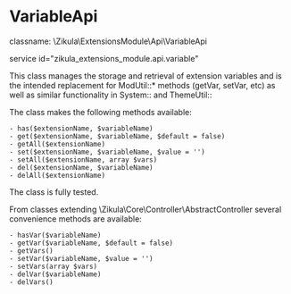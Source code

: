 VariableApi
===========

classname: \Zikula\ExtensionsModule\Api\VariableApi

service id="zikula_extensions_module.api.variable"

This class manages the storage and retrieval of extension variables and is the intended replacement
for ModUtil::* methods (getVar, setVar, etc) as well as similar functionality in System:: and ThemeUtil::

The class makes the following methods available:

    - has($extensionName, $variableName)
    - get($extensionName, $variableName, $default = false)
    - getAll($extensionName)
    - set($extensionName, $variableName, $value = '')
    - setAll($extensionName, array $vars)
    - del($extensionName, $variableName)
    - delAll($extensionName)

The class is fully tested.

From classes extending \Zikula\Core\Controller\AbstractController several convenience methods are available:

    - hasVar($variableName)
    - getVar($variableName, $default = false)
    - getVars()
    - setVar($variableName, $value = '')
    - setVars(array $vars)
    - delVar($variableName)
    - delVars()